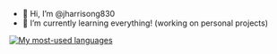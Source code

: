 - 👋 Hi, I’m @jharrisong830
- 🌱 I’m currently learning everything! (working on personal projects)

[![My most-used languages](https://github-readme-stats.vercel.app/api/top-langs/?username=jharrisong830&layout=compact&hide=html)](https://github.com/anuraghazra/github-readme-stats)
